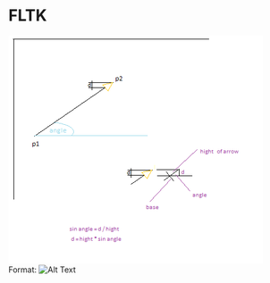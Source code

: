 # FLTK

![Arrow](https://github.com/ktymicz/FLTK/blob/aa1fecdd015766b3a8431e3999f36d5c47d5b318/test/arrow.png "Arrow")
Format: ![Alt Text](url "Title")

